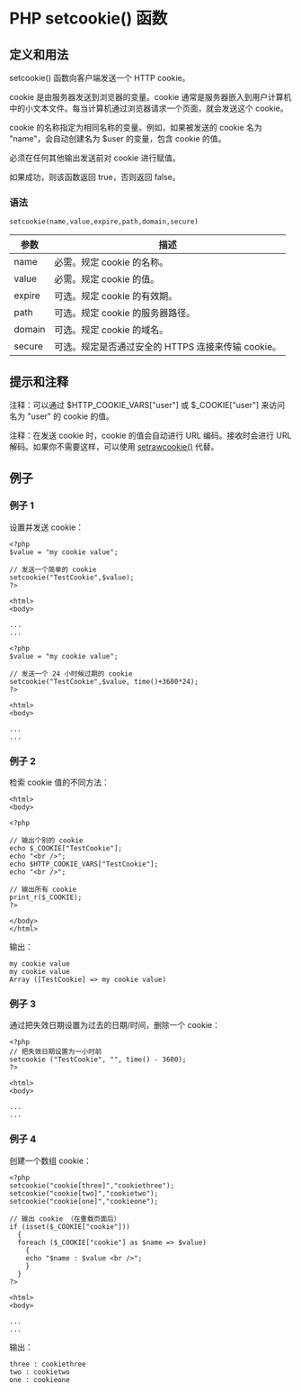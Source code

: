 # PHP setcookie() 函数



## 定义和用法

setcookie() 函数向客户端发送一个 HTTP cookie。

cookie 是由服务器发送到浏览器的变量。cookie 通常是服务器嵌入到用户计算机中的小文本文件。每当计算机通过浏览器请求一个页面，就会发送这个 cookie。

cookie 的名称指定为相同名称的变量。例如，如果被发送的 cookie 名为 "name"，会自动创建名为 $user 的变量，包含 cookie 的值。

必须在任何其他输出发送前对 cookie 进行赋值。

如果成功，则该函数返回 true，否则返回 false。

### 语法

```
setcookie(name,value,expire,path,domain,secure)
```

| 参数 | 描述 |
| --- | --- |
| name | 必需。规定 cookie 的名称。 |
| value | 必需。规定 cookie 的值。 |
| expire | 可选。规定 cookie 的有效期。 |
| path | 可选。规定 cookie 的服务器路径。 |
| domain | 可选。规定 cookie 的域名。 |
| secure | 可选。规定是否通过安全的 HTTPS 连接来传输 cookie。 |

## 提示和注释

注释：可以通过 $HTTP_COOKIE_VARS["user"] 或 $_COOKIE["user"] 来访问名为 "user" 的 cookie 的值。

注释：在发送 cookie 时，cookie 的值会自动进行 URL 编码。接收时会进行 URL 解码。如果你不需要这样，可以使用 [setrawcookie()](/php/func_http_setrawcookie.asp "PHP setrawcookie() 函数") 代替。

## 例子

### 例子 1

设置并发送 cookie：

```
<?php
$value = "my cookie value";

// 发送一个简单的 cookie
setcookie("TestCookie",$value);
?>

<html>
<body>

...
...
```

```
<?php
$value = "my cookie value";

// 发送一个 24 小时候过期的 cookie
setcookie("TestCookie",$value, time()+3600*24);
?>

<html>
<body>

...
...
```

### 例子 2

检索 cookie 值的不同方法：

```
<html>
<body>

<?php

// 输出个别的 cookie
echo $_COOKIE["TestCookie"];
echo "<br />";
echo $HTTP_COOKIE_VARS["TestCookie"];
echo "<br />";

// 输出所有 cookie
print_r($_COOKIE);
?>

</body>
</html>
```

输出：

```
my cookie value
my cookie value
Array ([TestCookie] => my cookie value)
```

### 例子 3

通过把失效日期设置为过去的日期/时间，删除一个 cookie：

```
<?php
// 把失效日期设置为一小时前
setcookie ("TestCookie", "", time() - 3600);
?>

<html>
<body>

...
...
```

### 例子 4

创建一个数组 cookie：

```
<?php
setcookie("cookie[three]","cookiethree");
setcookie("cookie[two]","cookietwo");
setcookie("cookie[one]","cookieone");

// 输出 cookie （在重载页面后）
if (isset($_COOKIE["cookie"]))
  {
  foreach ($_COOKIE["cookie"] as $name => $value)
    {
    echo "$name : $value <br />";
    }
  }
?>

<html>
<body>

...
...
```

输出：

```
three : cookiethree
two : cookietwo
one : cookieone
```



